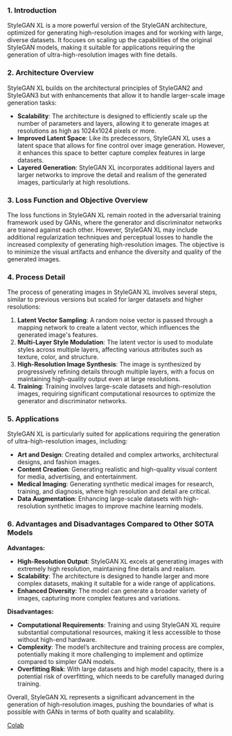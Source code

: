 ### 1. Introduction
StyleGAN XL is a more powerful version of the StyleGAN architecture, optimized for generating high-resolution images and for working with large, diverse datasets. It focuses on scaling up the capabilities of the original StyleGAN models, making it suitable for applications requiring the generation of ultra-high-resolution images with fine details.

### 2. Architecture Overview
StyleGAN XL builds on the architectural principles of StyleGAN2 and StyleGAN3 but with enhancements that allow it to handle larger-scale image generation tasks:

- **Scalability**: The architecture is designed to efficiently scale up the number of parameters and layers, allowing it to generate images at resolutions as high as 1024x1024 pixels or more.
- **Improved Latent Space**: Like its predecessors, StyleGAN XL uses a latent space that allows for fine control over image generation. However, it enhances this space to better capture complex features in large datasets.
- **Layered Generation**: StyleGAN XL incorporates additional layers and larger networks to improve the detail and realism of the generated images, particularly at high resolutions.

### 3. Loss Function and Objective Overview
The loss functions in StyleGAN XL remain rooted in the adversarial training framework used by GANs, where the generator and discriminator networks are trained against each other. However, StyleGAN XL may include additional regularization techniques and perceptual losses to handle the increased complexity of generating high-resolution images. The objective is to minimize the visual artifacts and enhance the diversity and quality of the generated images.

### 4. Process Detail
The process of generating images in StyleGAN XL involves several steps, similar to previous versions but scaled for larger datasets and higher resolutions:

1. **Latent Vector Sampling**: A random noise vector is passed through a mapping network to create a latent vector, which influences the generated image's features.
2. **Multi-Layer Style Modulation**: The latent vector is used to modulate styles across multiple layers, affecting various attributes such as texture, color, and structure.
3. **High-Resolution Image Synthesis**: The image is synthesized by progressively refining details through multiple layers, with a focus on maintaining high-quality output even at large resolutions.
4. **Training**: Training involves large-scale datasets and high-resolution images, requiring significant computational resources to optimize the generator and discriminator networks.

### 5. Applications
StyleGAN XL is particularly suited for applications requiring the generation of ultra-high-resolution images, including:

- **Art and Design**: Creating detailed and complex artworks, architectural designs, and fashion images.
- **Content Creation**: Generating realistic and high-quality visual content for media, advertising, and entertainment.
- **Medical Imaging**: Generating synthetic medical images for research, training, and diagnosis, where high resolution and detail are critical.
- **Data Augmentation**: Enhancing large-scale datasets with high-resolution synthetic images to improve machine learning models.

### 6. Advantages and Disadvantages Compared to Other SOTA Models
**Advantages:**
- **High-Resolution Output**: StyleGAN XL excels at generating images with extremely high resolution, maintaining fine details and realism.
- **Scalability**: The architecture is designed to handle larger and more complex datasets, making it suitable for a wide range of applications.
- **Enhanced Diversity**: The model can generate a broader variety of images, capturing more complex features and variations.

**Disadvantages:**
- **Computational Requirements**: Training and using StyleGAN XL require substantial computational resources, making it less accessible to those without high-end hardware.
- **Complexity**: The model’s architecture and training process are complex, potentially making it more challenging to implement and optimize compared to simpler GAN models.
- **Overfitting Risk**: With large datasets and high model capacity, there is a potential risk of overfitting, which needs to be carefully managed during training.

Overall, StyleGAN XL represents a significant advancement in the generation of high-resolution images, pushing the boundaries of what is possible with GANs in terms of both quality and scalability.

[Colab](https://colab.research.google.com/drive/1ZEnJE-EUnh-aCXJbu0kVhi8_Qdi2BV-S)
